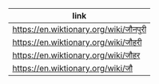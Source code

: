 |link|
|----|
|https://en.wiktionary.org/wiki/जौनपुरी|
|https://en.wiktionary.org/wiki/जौहरी|
|https://en.wiktionary.org/wiki/जौहर|
|https://en.wiktionary.org/wiki/जौ|
